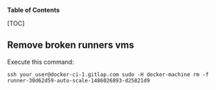 
**Table of Contents**

[TOC]

## Remove broken runners vms

Execute this command:

```
ssh your_user@docker-ci-1.gitlap.com sudo -H docker-machine rm -f runner-30d62d59-auto-scale-1486026893-d25821d9
```
